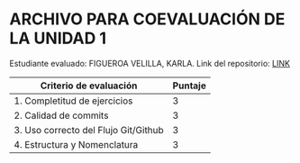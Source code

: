 # ARCHIVO PARA COEVALUACIÓN DE LA UNIDAD 1

Estudiante evaluado: FIGUEROA VELILLA, KARLA. 
Link del repositorio: [LINK](https://github.com/hacUPB/git-and-github-KarlaFigueroaV.git)

|Criterio de evaluación|Puntaje|
|---|---|
|1. Completitud de ejercicios| 3 |
|2. Calidad de commits| 3 |
|3. Uso correcto del Flujo Git/Github| 3 |
|4. Estructura y Nomenclatura| 3 |
